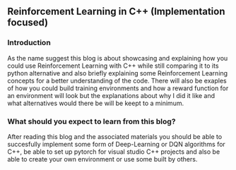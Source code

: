 ## Reinforcement Learning in C++ (Implementation focused)

### Introduction

As the name suggest this blog is about showcasing and explaining how you could use Reinforcement Learning with C++ while still comparing it to its python alternative and also briefly explaining some Reinforcement Learning concepts for a better understanding of the code. There will also be exaples of how you could build training environments and how a reward function for an environment will look but the explanations about why I did it like and what alternatives would there be will be keept to a minimum.

### What should you expect to learn from this blog?

After reading this blog and the associated materials you should be able to succesfully implement some form of Deep-Learning or DQN algorithms for C++, be able to set up pytorch for visual studio C++ projects and also be able to create your own environment or use some built by others.


